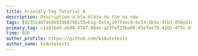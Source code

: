 ```yaml
---
title: Friendly Tag Tutorial A
description: Description a bla blazw no the no new
tags: [82352407468693968798155>big-data,197f4ec4-6c14-5b5e-9fb3-058e21403d41>sap-hana,c1a376dd-ebd0-4787-804e-a23fef23ba06>advanced]
primary_tag: c1a376dd-ebd0-4787-804e-a23fef23ba06:d1e7ae78-4202-470c-bf32-eef58f395288/9fa7ee94-dd61-4dcb-bd6f-d6fce4c53cf5
time: 920
author_profile: https://github.com/ksAutotests
author_name: ksAutotests
---
```

